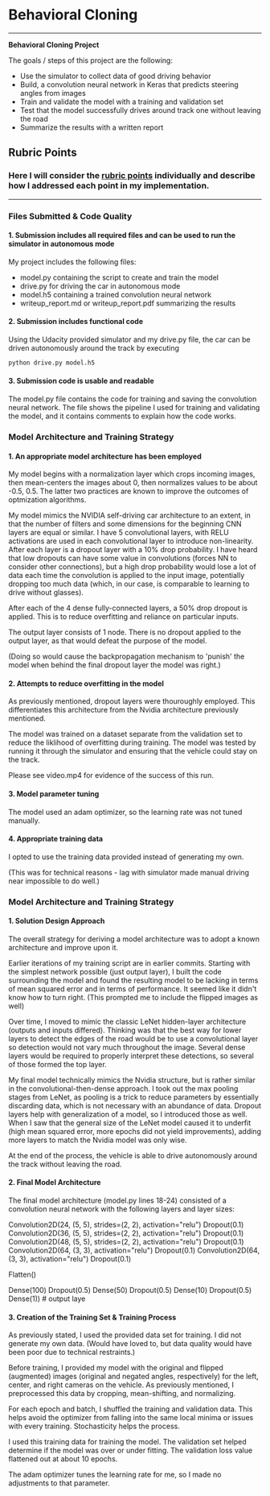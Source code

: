# **Behavioral Cloning**

---

**Behavioral Cloning Project**

The goals / steps of this project are the following:
* Use the simulator to collect data of good driving behavior
* Build, a convolution neural network in Keras that predicts steering angles from images
* Train and validate the model with a training and validation set
* Test that the model successfully drives around track one without leaving the road
* Summarize the results with a written report


[//]: # (Image References)

## Rubric Points
### Here I will consider the [rubric points](https://review.udacity.com/#!/rubrics/432/view) individually and describe how I addressed each point in my implementation.

---
### Files Submitted & Code Quality

#### 1. Submission includes all required files and can be used to run the simulator in autonomous mode

My project includes the following files:
* model.py containing the script to create and train the model
* drive.py for driving the car in autonomous mode
* model.h5 containing a trained convolution neural network
* writeup_report.md or writeup_report.pdf summarizing the results

#### 2. Submission includes functional code
Using the Udacity provided simulator and my drive.py file, the car can be driven autonomously around the track by executing
```sh
python drive.py model.h5
```

#### 3. Submission code is usable and readable

The model.py file contains the code for training and saving the convolution neural network. The file shows the pipeline I used for training and validating the model, and it contains comments to explain how the code works.

### Model Architecture and Training Strategy

#### 1. An appropriate model architecture has been employed

My model begins with a normalization layer which crops incoming images, then
mean-centers the images about 0, then normalizes values to be about -0.5, 0.5.
The latter two practices are known to improve the outcomes of optmization
algorithms.

My model mimics the NVIDIA self-driving car architecture to an extent, in that
the number of filters and some dimensions for the beginning CNN layers are
equal or similar. I have 5 convolutional layers, with RELU activations are used
in each convolutional layer to introduce non-linearity. After each layer is
a dropout layer with a 10% drop probability. I have heard that low dropouts can
have some value in convolutions (forces NN to consider other connections), but
a high drop probability would lose a lot of data each time the convolution is
applied to the input image, potentially dropping too much data (which, in our
case, is comparable to learning to drive without glasses).

After each of the 4 dense fully-connected layers, a 50% drop dropout is applied.
This is to reduce overfitting and reliance on particular inputs.

The output layer consists of 1 node. There is no dropout applied to the output
layer, as that would defeat the purpose of the model.

(Doing so would cause the backpropagation mechanism to 'punish' the model when
behind the final dropout layer the model was right.)

#### 2. Attempts to reduce overfitting in the model

As previously mentioned, dropout layers were thouroughly employed. This
differentiates this architecture from the Nvidia architecture previously
mentioned.

The model was trained on a dataset separate from the validation set to reduce
the liklihood of overfitting during training. The model was tested by running it
through the simulator and ensuring that the vehicle could stay on the track.

Please see video.mp4 for evidence of the success of this run.

#### 3. Model parameter tuning

The model used an adam optimizer, so the learning rate was not tuned manually.

#### 4. Appropriate training data

I opted to use the training data provided instead of generating my own.

(This was for technical reasons - lag with simulator made manual driving
near impossible to do well.)

### Model Architecture and Training Strategy

#### 1. Solution Design Approach

The overall strategy for deriving a model architecture was to adopt a known
architecture and improve upon it.

Earlier iterations of my training script are in earlier commits. Starting with
the simplest network possible (just output layer), I built the code surrounding
the model and found the resulting model to be lacking in terms of mean squared
error and in terms of performance. It seemed like it didn't know how to turn
right. (This prompted me to include the flipped images as well)

Over time, I moved to mimic the classic LeNet hidden-layer architecture (outputs
and inputs differed). Thinking was that the best way for lower layers to detect
the edges of the road would be to use a convolutional layer so detection would
not vary much throughout the image. Several dense layers would be required to
properly interpret these detections, so several of those formed the top layer.

My final model technically mimics the Nvidia structure, but is rather similar in
the convolutional-then-dense approach. I took out the max pooling stages from
LeNet, as pooling is a trick to reduce parameters by essentially discarding
data, which is not necessary with an abundance of data. Dropout layers help
with generalization of a model, so I introduced those as well. When I saw that
the general size of the LeNet model caused it to underfit (high mean squared
error, more epochs did not yield improvements), adding more layers to match the
Nvidia model was only wise.

At the end of the process, the vehicle is able to drive autonomously around the
track without leaving the road.

#### 2. Final Model Architecture

The final model architecture (model.py lines 18-24) consisted of a convolution neural network with the following layers and layer sizes:


Convolution2D(24, (5, 5), strides=(2, 2), activation="relu")
Dropout(0.1)
Convolution2D(36, (5, 5), strides=(2, 2), activation="relu")
Dropout(0.1)
Convolution2D(48, (5, 5), strides=(2, 2), activation="relu")
Dropout(0.1)
Convolution2D(64, (3, 3), activation="relu")
Dropout(0.1)
Convolution2D(64, (3, 3), activation="relu")
Dropout(0.1)

Flatten()

Dense(100)
Dropout(0.5)
Dense(50)
Dropout(0.5)
Dense(10)
Dropout(0.5)
Dense(1))  # output laye

#### 3. Creation of the Training Set & Training Process

As previously stated, I used the provided data set for training. I did not
generate my own data. (Would have loved to, but data quality would have been
poor due to technical restraints.)

Before training, I provided my model with the original and flipped (augmented)
images (original and negated angles, respectively) for the left, center, and
right cameras on the vehicle. As previously mentioned, I preprocessed this data
by cropping, mean-shifting, and normalizing.

For each epoch and batch, I shuffled the training and validation data. This
helps avoid the optimizer from falling into the same local minima or issues
with every training. Stochasticity helps the process.

I used this training data for training the model. The validation set helped
determine if the model was over or under fitting. The validation loss value
flattened out at about 10 epochs.

The adam optimizer tunes the learning rate for me, so I made no adjustments to
that parameter.
